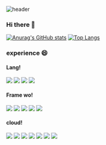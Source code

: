 ![header](https://capsule-render.vercel.app/api?type=waving&color=auto&height=200&section=header&text=donghee%20HIHI&fontSize=50)
### Hi there 👋 

[![Anurag's GitHub stats](https://github-readme-stats.vercel.app/api?username=hidonghee&count_private=true&show_icons=true)](https://github.com/anuraghazra/github-readme-stats)
[![Top Langs](https://github-readme-stats.vercel.app/api/top-langs/?username=hidonghee&langs_count=8)](https://github.com/anuraghazra/github-readme-stats)

### experience 😄
#### Lang!
<img src="https://img.shields.io/badge/Java-247398?style=flat-square&logo=Java&logoColor=white"/></a>
<img src="https://img.shields.io/badge/Python-3766AB?style=flat-square&logo=Python&logoColor=white"/></a>
<img src="https://img.shields.io/badge/JavaScript-F7DF1E?style=flat-square&logo=JavaScript&logoColor=white"/></a>
<img src="https://img.shields.io/badge/Go-00ADD8?style=flat-square&logo=Go&logoColor=white"/></a>
#### Frame wo!
<img src="https://img.shields.io/badge/Android Studio-3DDC84?style=flat-square&logo=androidstudio&logoColor=white"/></a>
<img src="https://img.shields.io/badge/Django-092E20?style=flat-square&logo=Django&logoColor=white"/></a>
<img src="https://img.shields.io/badge/Spring Boot-6DB33F?style=flat-square&logo=SpringBoot&logoColor=white"/></a>
<img src="https://img.shields.io/badge/react-61DAFB?style=flat-square&logo=react&logoColor=white"/></a>
<img src="https://img.shields.io/badge/Vue.js-4FC08D?style=flat-square&logo=Vue.js&logoColor=white"/></a>
#### cloud!
<img src="https://img.shields.io/badge/linux-FCC624?style=flat-square&logo=linux&logoColor=white"/></a>
<img src="https://img.shields.io/badge/aws-232F3E?style=flat-square&logo=amazon aws&logoColor=white"/></a>
<img src="https://img.shields.io/badge/azure-0078D4?style=flat-square&logo=microsoftazure&logoColor=white"/></a>
<img src="https://img.shields.io/badge/docker-2496ED?style=flat-square&logo=docker&logoColor=white"/></a>
<img src="https://img.shields.io/badge/kubernetes-326CE5?style=flat-square&logo=kubernetes&logoColor=white"/></a>
<img src="https://img.shields.io/badge/terraform-7B42BC?style=flat-square&logo=terraform&logoColor=white"/></a>
<img src="https://img.shields.io/badge/jenkins-D24939?style=flat-square&logo=jenkins&logoColor=white"/></a>


<!--
**hidonghee/hidonghee** is a ✨ _special_ ✨ repository because its `README.md` (this file) appears on your GitHub profile.

Here are some ideas to get you started:

- 🔭 I’m currently working on ...
- 🌱 I’m currently learning ...
- 👯 I’m looking to collaborate on ...
- 🤔 I’m looking for help with ...
- 💬 Ask me about ...
- 📫 How to reach me: ...
- 😄 Pronouns: ...
- ⚡ Fun fact: ...
-->
